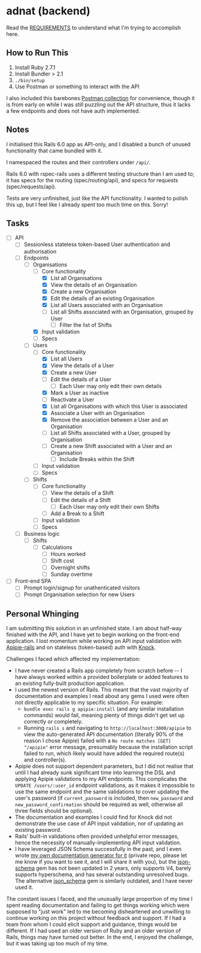 # adnat (backend)
Read the [REQUIREMENTS](REQUIREMENTS.md) to understand what I'm trying to
accomplish here.

## How to Run This
1. Install Ruby 2.7.1
2. Install Bundler > 2.1
3. `./bin/setup`
4. Use Postman or something to interact with the API

I also included this barebones [Postman collection](adnat.postman_collection.json)
for convenience, though it is from early on while I was still puzzling out the
API structure, thus it lacks a few endpoints and does not have auth implemented.

## Notes
I initialised this Rails 6.0 app as API-only, and I disabled a bunch of unused
functionality that came bundled with it.

I namespaced the routes and their controllers under `/api/`.

Rails 6.0 with rspec-rails uses a different testing structure than I am used to;
it has specs for the routing (spec/routing/api), and specs for requests
(spec/requests/api).

Tests are very unfinished, just like the API functionality. I wanted to polish
this up, but I feel like I already spent too much time on this. Sorry!

## Tasks
- [ ] API
  - [ ] Sessionless stateless token-based User authentication and authorisation
  - [ ] Endpoints
    - [ ] Organisations
      - [ ] Core functionality
        - [x] List all Organisations
        - [x] View the details of an Organisation
        - [x] Create a new Organisation
        - [x] Edit the details of an existing Organisation
        - [x] List all Users associated with an Organisation
        - [ ] List all Shifts associated with an Organisation, grouped by User
          - [ ] Filter the list of Shifts
      - [x] Input validation
      - [ ] Specs
    - [ ] Users
      - [ ] Core functionality
        - [x] List all Users
        - [x] View the details of a User
        - [x] Create a new User
        - [ ] Edit the details of a User
          - [ ] Each User may only edit their own details
        - [x] Mark a User as inactive
        - [ ] Reactivate a User
        - [x] List all Organisations with which this User is associated
        - [x] Associate a User with an Organisation
        - [x] Remove the association between a User and an Organisation
        - [ ] List all Shifts associated with a User, grouped by Organisation
        - [ ] Create a new Shift associated with a User and an Organisation
          - [ ] Include Breaks within the Shift
      - [ ] Input validation
      - [ ] Specs
    - [ ] Shifts
      - [ ] Core functionality
        - [ ] View the details of a Shift
        - [ ] Edit the details of a Shift
          - [ ] Each User may only edit their own Shifts
        - [ ] Add a Break to a Shift
      - [ ] Input validation
      - [ ] Specs
  - [ ] Business logic
    - [ ] Shifts
      - [ ] Calculations
        - [ ] Hours worked
        - [ ] Shift cost
        - [ ] Overnight shifts
        - [ ] Sunday overtime
- [ ] Front-end SPA
  - [ ] Prompt login/signup for unathenticated visitors
  - [ ] Prompt Organisation selection for new Users

## Personal Whinging
I am submitting this solution in an unfinished state. I am about half-way
finished with the API, and I have yet to begin working on the front-end
application. I lost momentum while working on API input validation with
[Apipie-rails]() and on stateless (token-based) auth with [Knock](https://github.com/nsarno/knock).

Challenges I faced which affected my implementation:
- I have never created a Rails app completely from scratch before -- I have
  always worked within a provided boilerplate or added features to an existing
  fully-built production application.
- I used the newest version of Rails. This meant that the vast majority of
  documentation and examples I read about any gems I used were often not
  directly applicable to my specific situation. For example:
  - `bundle exec rails g apipie:install` (and any similar installation commands)
    would fail, meaning plenty of things didn't get set up correctly or
    completely.
  - Running `rails s` and navigating to `http://localhost:3000/apipie` to view
    the auto-generated API documentation (literally 90% of the reason I chose
    Apipie) failed with a `No route matches [GET] "/apipie"` error message,
    presumably because the installation script failed to run, which likely would
    have added the required route(s) and controller(s).
- Apipie does not support dependent parameters, but I did not realise that until
  I had already sunk significant time into learning the DSL and applying Apipie
  validations to my API endpoints. This complicates the `UPDATE /users/:user_id`
  endpoint validations, as it makes it impossible to use the same endpoint and
  the same validations to cover updating the user's password (if
  `current_password` is included, then `new_password` and
  `new_password_confirmation` should be required as well, otherwise all three
  fields should be optional).
- The documentation and examples I could find for Knock did not demonstrate the
  use case of API input validation, nor of updating an existing password.
- Rails' built-in validations often provided unhelpful error messages, hence the
  necessity of manually-implementing API input validation.
- I have leveraged JSON Schema successfully in the past, and I even wrote
  [my own documentation generator for it](https://github.com/AdrianTP/schemadoc)
  (private repo, please let me know if you want to see it, and I will share it
  with you), but the [json-schema](https://github.com/ruby-json-schema/json-schema)
  gem has not been updated in 2 years, only supports V4, barely supports
  hyperschema, and has several outstanding unresolved bugs. The alternative
  [json_schema](https://github.com/brandur/json_schema) gem is similarly
  outdated, and I have never used it.

The constant issues I faced, and the unusually large proportion of my time I
spent reading documentation and failing to get things working which were
supposed to "just work" led to me becoming disheartened and unwilling to
continue working on this project without feedback and support. If I had a team
from whom I could elicit support and guidance, things would be different. If I
had used an older version of Ruby and an older version of Rails, things may have
turned out better. In the end, I enjoyed the challenge, but it was taking up too
much of my time.
